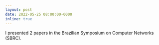 ```yaml
---
layout: post
date: 2022-05-25 08:00:00-0000
inline: true
---
```


I presented 2 papers in the Brazilian Symposium on Computer Networks (SBRC).
